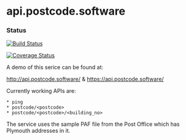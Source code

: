 # api.postcode.software

### Status
[![Build Status](https://travis-ci.org/andymccall/api.postcode.software.svg?branch=master)](https://travis-ci.org/andymccall/api.postcode.software)

[![Coverage Status](https://coveralls.io/repos/github/andymccall/api.postcode.software/badge.svg?branch=master)](https://coveralls.io/github/andymccall/api.postcode.software?branch=master)

A demo of this serice can be found at:

  http://api.postcode.software/
& https://api.postcode.software/
  
 Currently working APIs are:
 
    * ping
    * postcode/<postcode>
    * postcode/<postcode>/<building_no>
 
 The service uses the sample PAF file from the Post Office which has Plymouth addresses in it.
